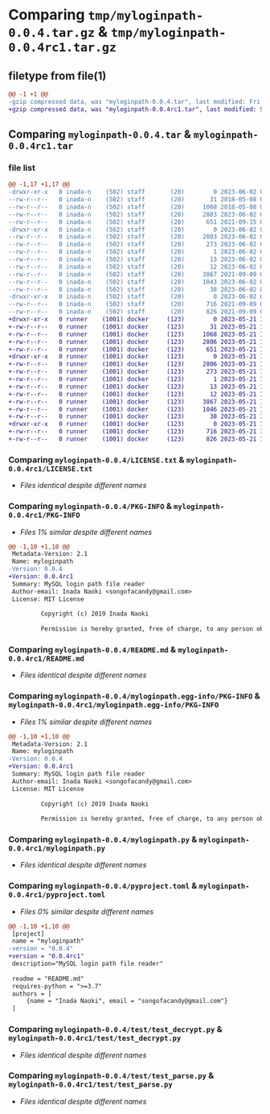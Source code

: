 # Comparing `tmp/myloginpath-0.0.4.tar.gz` & `tmp/myloginpath-0.0.4rc1.tar.gz`

## filetype from file(1)

```diff
@@ -1 +1 @@
-gzip compressed data, was "myloginpath-0.0.4.tar", last modified: Fri Jun  2 04:06:53 2023, max compression
+gzip compressed data, was "myloginpath-0.0.4rc1.tar", last modified: Sun May 21 10:07:53 2023, max compression
```

## Comparing `myloginpath-0.0.4.tar` & `myloginpath-0.0.4rc1.tar`

### file list

```diff
@@ -1,17 +1,17 @@
-drwxr-xr-x   0 inada-n    (502) staff       (20)        0 2023-06-02 04:06:53.061133 myloginpath-0.0.4/
--rw-r--r--   0 inada-n    (502) staff       (20)       31 2018-05-08 09:21:49.000000 myloginpath-0.0.4/AUTHORS
--rw-r--r--   0 inada-n    (502) staff       (20)     1068 2018-05-08 09:19:28.000000 myloginpath-0.0.4/LICENSE.txt
--rw-r--r--   0 inada-n    (502) staff       (20)     2803 2023-06-02 04:06:53.061019 myloginpath-0.0.4/PKG-INFO
--rw-r--r--   0 inada-n    (502) staff       (20)      651 2021-09-15 08:39:27.000000 myloginpath-0.0.4/README.md
-drwxr-xr-x   0 inada-n    (502) staff       (20)        0 2023-06-02 04:06:53.060656 myloginpath-0.0.4/myloginpath.egg-info/
--rw-r--r--   0 inada-n    (502) staff       (20)     2803 2023-06-02 04:06:53.000000 myloginpath-0.0.4/myloginpath.egg-info/PKG-INFO
--rw-r--r--   0 inada-n    (502) staff       (20)      273 2023-06-02 04:06:53.000000 myloginpath-0.0.4/myloginpath.egg-info/SOURCES.txt
--rw-r--r--   0 inada-n    (502) staff       (20)        1 2023-06-02 04:06:53.000000 myloginpath-0.0.4/myloginpath.egg-info/dependency_links.txt
--rw-r--r--   0 inada-n    (502) staff       (20)       13 2023-06-02 04:06:53.000000 myloginpath-0.0.4/myloginpath.egg-info/requires.txt
--rw-r--r--   0 inada-n    (502) staff       (20)       12 2023-06-02 04:06:53.000000 myloginpath-0.0.4/myloginpath.egg-info/top_level.txt
--rw-r--r--   0 inada-n    (502) staff       (20)     3867 2021-09-09 07:34:55.000000 myloginpath-0.0.4/myloginpath.py
--rw-r--r--   0 inada-n    (502) staff       (20)     1043 2023-06-02 04:05:41.000000 myloginpath-0.0.4/pyproject.toml
--rw-r--r--   0 inada-n    (502) staff       (20)       38 2023-06-02 04:06:53.061166 myloginpath-0.0.4/setup.cfg
-drwxr-xr-x   0 inada-n    (502) staff       (20)        0 2023-06-02 04:06:53.060879 myloginpath-0.0.4/test/
--rw-r--r--   0 inada-n    (502) staff       (20)      716 2021-09-09 07:34:55.000000 myloginpath-0.0.4/test/test_decrypt.py
--rw-r--r--   0 inada-n    (502) staff       (20)      826 2021-09-09 07:34:55.000000 myloginpath-0.0.4/test/test_parse.py
+drwxr-xr-x   0 runner    (1001) docker     (123)        0 2023-05-21 10:07:53.839763 myloginpath-0.0.4rc1/
+-rw-r--r--   0 runner    (1001) docker     (123)       31 2023-05-21 10:07:31.000000 myloginpath-0.0.4rc1/AUTHORS
+-rw-r--r--   0 runner    (1001) docker     (123)     1068 2023-05-21 10:07:31.000000 myloginpath-0.0.4rc1/LICENSE.txt
+-rw-r--r--   0 runner    (1001) docker     (123)     2806 2023-05-21 10:07:53.839763 myloginpath-0.0.4rc1/PKG-INFO
+-rw-r--r--   0 runner    (1001) docker     (123)      651 2023-05-21 10:07:31.000000 myloginpath-0.0.4rc1/README.md
+drwxr-xr-x   0 runner    (1001) docker     (123)        0 2023-05-21 10:07:53.839763 myloginpath-0.0.4rc1/myloginpath.egg-info/
+-rw-r--r--   0 runner    (1001) docker     (123)     2806 2023-05-21 10:07:53.000000 myloginpath-0.0.4rc1/myloginpath.egg-info/PKG-INFO
+-rw-r--r--   0 runner    (1001) docker     (123)      273 2023-05-21 10:07:53.000000 myloginpath-0.0.4rc1/myloginpath.egg-info/SOURCES.txt
+-rw-r--r--   0 runner    (1001) docker     (123)        1 2023-05-21 10:07:53.000000 myloginpath-0.0.4rc1/myloginpath.egg-info/dependency_links.txt
+-rw-r--r--   0 runner    (1001) docker     (123)       13 2023-05-21 10:07:53.000000 myloginpath-0.0.4rc1/myloginpath.egg-info/requires.txt
+-rw-r--r--   0 runner    (1001) docker     (123)       12 2023-05-21 10:07:53.000000 myloginpath-0.0.4rc1/myloginpath.egg-info/top_level.txt
+-rw-r--r--   0 runner    (1001) docker     (123)     3867 2023-05-21 10:07:31.000000 myloginpath-0.0.4rc1/myloginpath.py
+-rw-r--r--   0 runner    (1001) docker     (123)     1046 2023-05-21 10:07:31.000000 myloginpath-0.0.4rc1/pyproject.toml
+-rw-r--r--   0 runner    (1001) docker     (123)       38 2023-05-21 10:07:53.839763 myloginpath-0.0.4rc1/setup.cfg
+drwxr-xr-x   0 runner    (1001) docker     (123)        0 2023-05-21 10:07:53.839763 myloginpath-0.0.4rc1/test/
+-rw-r--r--   0 runner    (1001) docker     (123)      716 2023-05-21 10:07:31.000000 myloginpath-0.0.4rc1/test/test_decrypt.py
+-rw-r--r--   0 runner    (1001) docker     (123)      826 2023-05-21 10:07:31.000000 myloginpath-0.0.4rc1/test/test_parse.py
```

### Comparing `myloginpath-0.0.4/LICENSE.txt` & `myloginpath-0.0.4rc1/LICENSE.txt`

 * *Files identical despite different names*

### Comparing `myloginpath-0.0.4/PKG-INFO` & `myloginpath-0.0.4rc1/PKG-INFO`

 * *Files 1% similar despite different names*

```diff
@@ -1,10 +1,10 @@
 Metadata-Version: 2.1
 Name: myloginpath
-Version: 0.0.4
+Version: 0.0.4rc1
 Summary: MySQL login path file reader
 Author-email: Inada Naoki <songofacandy@gmail.com>
 License: MIT License
         
         Copyright (c) 2019 Inada Naoki
         
         Permission is hereby granted, free of charge, to any person obtaining a copy
```

### Comparing `myloginpath-0.0.4/README.md` & `myloginpath-0.0.4rc1/README.md`

 * *Files identical despite different names*

### Comparing `myloginpath-0.0.4/myloginpath.egg-info/PKG-INFO` & `myloginpath-0.0.4rc1/myloginpath.egg-info/PKG-INFO`

 * *Files 1% similar despite different names*

```diff
@@ -1,10 +1,10 @@
 Metadata-Version: 2.1
 Name: myloginpath
-Version: 0.0.4
+Version: 0.0.4rc1
 Summary: MySQL login path file reader
 Author-email: Inada Naoki <songofacandy@gmail.com>
 License: MIT License
         
         Copyright (c) 2019 Inada Naoki
         
         Permission is hereby granted, free of charge, to any person obtaining a copy
```

### Comparing `myloginpath-0.0.4/myloginpath.py` & `myloginpath-0.0.4rc1/myloginpath.py`

 * *Files identical despite different names*

### Comparing `myloginpath-0.0.4/pyproject.toml` & `myloginpath-0.0.4rc1/pyproject.toml`

 * *Files 0% similar despite different names*

```diff
@@ -1,10 +1,10 @@
 [project]
 name = "myloginpath"
-version = "0.0.4"
+version = "0.0.4rc1"
 description="MySQL login path file reader"
 
 readme = "README.md"
 requires-python = ">=3.7"
 authors = [
     {name = "Inada Naoki", email = "songofacandy@gmail.com"}
 ]
```

### Comparing `myloginpath-0.0.4/test/test_decrypt.py` & `myloginpath-0.0.4rc1/test/test_decrypt.py`

 * *Files identical despite different names*

### Comparing `myloginpath-0.0.4/test/test_parse.py` & `myloginpath-0.0.4rc1/test/test_parse.py`

 * *Files identical despite different names*

